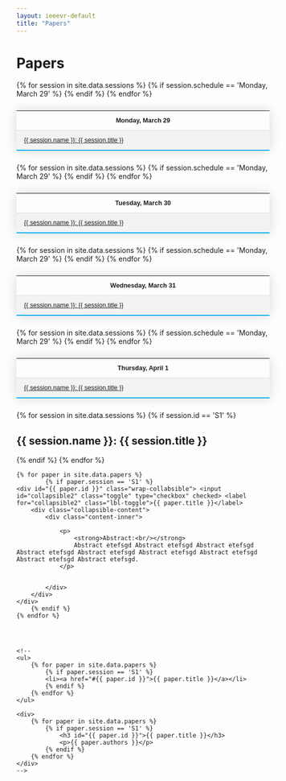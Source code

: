 ```yaml
---
layout: ieeevr-default
title: "Papers"
---
```


<style>
    .styled-table {
        border-collapse: collapse;
        margin: 25px 0;
        font-size: 0.9em;
        font-family: sans-serif;
        /*min-width: 400px;*/
        box-shadow: 0 0 20px rgba(0, 0, 0, 0.15);
        display: table;
    }

    .styled-table thead tr {
        background-color: #00aeef;
        color: #ffffff;
        text-align: left;
    }

    .styled-table th,
    .styled-table td {
        padding: 12px 15px;
    }

    .styled-table tbody tr {
        border-bottom: 1px solid #dddddd;
    }

    .styled-table tbody tr:nth-of-type(even) {
        background-color: #f3f3f3;
    }

    .styled-table tbody tr:last-of-type {
        border-bottom: 2px solid #00aeef;
    }

    .styled-table tbody tr.active-row {
        font-weight: bold;
        color: #00aeef;
    }
    
    /* Collapsible */
    input[type='checkbox'] {
        display: none;
    }

    .wrap-collabsible {
        margin: 1.2rem 0;
    }

    .lbl-toggle {
        display: block;
        font-weight: bold;
        /* font-family: monospace; */
        font-size: 1rem;
        text-align: left;
        padding: 0.5rem;
        color: #ffffff;
        background: #00aeef;
        cursor: pointer;
        border-radius: 7px;
        transition: all 0.25s ease-out;
    }

    .lbl-toggle:hover {
        color: #FFF;
    }

    .lbl-toggle::before {
        content: ' ';
        display: inline-block;
        border-top: 5px solid transparent;
        border-bottom: 5px solid transparent;
        border-left: 5px solid currentColor;
        vertical-align: middle;
        margin-right: .7rem;
        transform: translateY(-2px);
        transition: transform .2s ease-out;
    }

    .toggle:checked+.lbl-toggle::before {
        transform: rotate(90deg) translateX(-3px);
    }

    .collapsible-content {
        max-height: 0px;
        overflow: hidden;
        transition: max-height .25s ease-in-out;
    }

    .toggle:checked+.lbl-toggle+.collapsible-content {
        max-height: 1500px;
    }

    .toggle:checked+.lbl-toggle {
        border-bottom-right-radius: 0;
        border-bottom-left-radius: 0;
    }

    .collapsible-content .content-inner {
        background: white;
        /* rgba(0, 105, 255, .2);*/
        border-bottom: 1px solid rgba(0, 105, 255, .45);
        border-bottom-left-radius: 7px;
        border-bottom-right-radius: 7px;
        padding: .5rem 1rem;
    }

    .collapsible-content p {
        margin-bottom: 0;
    }

</style>

<h1>Papers</h1>

<div>
    <table class="styled-table">
        <tr>
            <th>Monday, March 29</th>
        </tr>
        {% for session in site.data.sessions %}
            {% if session.schedule == 'Monday, March 29' %}
                <tr>
                    <td><a href="#{{ session.id }}">{{ session.name }}: {{ session.title }}</a></td>
                </tr>
            {% endif %}
        {% endfor %}
    </table>
</div>
<div>
    <table class="styled-table">
        <tr>
            <th>Tuesday, March 30</th>
        </tr>
        {% for session in site.data.sessions %}
            {% if session.schedule == 'Monday, March 29' %}
                <tr>
                    <td><a href="#{{ session.id }}">{{ session.name }}: {{ session.title }}</a></td>
                </tr>
            {% endif %}
        {% endfor %}
    </table>
</div>
<div>
    <table class="styled-table">
        <tr>
            <th>Wednesday, March 31</th>
        </tr>
        {% for session in site.data.sessions %}
            {% if session.schedule == 'Monday, March 29' %}
                <tr>
                    <td><a href="#{{ session.id }}">{{ session.name }}: {{ session.title }}</a></td>
                </tr>
            {% endif %}
        {% endfor %}
    </table>
</div>
<div>
    <table class="styled-table">
        <tr>
            <th>Thursday, April 1</th>
        </tr>
        {% for session in site.data.sessions %}
            {% if session.schedule == 'Monday, March 29' %}
                <tr>
                    <td><a href="#{{ session.id }}">{{ session.name }}: {{ session.title }}</a></td>
                </tr>
            {% endif %}
        {% endfor %}
    </table>
</div>

<div id="S1">
    {% for session in site.data.sessions %}
        {% if session.id == 'S1' %}
            <h2>{{ session.name }}: {{ session.title }}</h2>
        {% endif %}
    {% endfor %}
    
    {% for paper in site.data.papers %}
            {% if paper.session == 'S1' %}
    <div id="{{ paper.id }}" class="wrap-collabsible"> <input id="collapsible2" class="toggle" type="checkbox" checked> <label for="collapsible2" class="lbl-toggle">{{ paper.title }}</label>
        <div class="collapsible-content">
            <div class="content-inner">
               
                <p>
                    <strong>Abstract:<br/></strong>
                    Abstract etefsgd Abstract etefsgd Abstract etefsgd Abstract etefsgd Abstract etefsgd Abstract etefsgd Abstract etefsgd Abstract etefsgd Abstract etefsgd.
                </p>
                
                
            </div>
        </div>
    </div>
        {% endif %}
    {% endfor %}
    
    
    
    
    <!--
    <ul>
        {% for paper in site.data.papers %}
            {% if paper.session == 'S1' %}
            <li><a href="#{{ paper.id }}">{{ paper.title }}</a></li>
            {% endif %}
        {% endfor %}
    </ul>
    
    <div>
        {% for paper in site.data.papers %}
            {% if paper.session == 'S1' %}
                <h3 id="{{ paper.id }}">{{ paper.title }}</h3>
                <p>{{ paper.authors }}</p>
            {% endif %}
        {% endfor %}
    </div>
    -->
</div>






